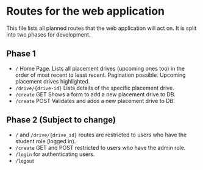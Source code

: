 # Routes for the web application

This file lists all planned routes that the web application will act on. It is split into two phases for development.

## Phase 1
- `/` Home Page. Lists all placement drives (upcoming ones too) in the order of most recent to least recent. Pagination possible. Upcoming placement drives highlighted.
- `/drive/{drive-id}` Lists details of the specific placement drive.
- `/create` GET Shows a form to add a new placement drive to DB.
- `/create` POST Validates and adds a new placement drive to DB.

## Phase 2 (Subject to change)
- `/` and `/drive/{drive_id}` routes are restricted to users who have the student role (logged in).
- `/create` GET and POST restricted to users who have the admin role.
- `/login` for authenticating users.
- `/logout`
